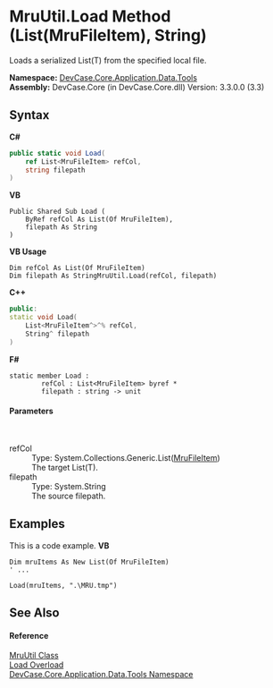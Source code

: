 # MruUtil.Load Method (List(MruFileItem), String)
 

Loads a serialized List(T) from the specified local file.

**Namespace:**&nbsp;<a href="N_DevCase_Core_Application_Data_Tools">DevCase.Core.Application.Data.Tools</a><br />**Assembly:**&nbsp;DevCase.Core (in DevCase.Core.dll) Version: 3.3.0.0 (3.3)

## Syntax

**C#**<br />
``` C#
public static void Load(
	ref List<MruFileItem> refCol,
	string filepath
)
```

**VB**<br />
``` VB
Public Shared Sub Load ( 
	ByRef refCol As List(Of MruFileItem),
	filepath As String
)
```

**VB Usage**<br />
``` VB Usage
Dim refCol As List(Of MruFileItem)
Dim filepath As StringMruUtil.Load(refCol, filepath)
```

**C++**<br />
``` C++
public:
static void Load(
	List<MruFileItem^>^% refCol, 
	String^ filepath
)
```

**F#**<br />
``` F#
static member Load : 
        refCol : List<MruFileItem> byref * 
        filepath : string -> unit 

```


#### Parameters
&nbsp;<dl><dt>refCol</dt><dd>Type: System.Collections.Generic.List(<a href="T_DevCase_Core_Application_Data_MruFileItem">MruFileItem</a>)<br />The target List(T).</dd><dt>filepath</dt><dd>Type: System.String<br />The source filepath.</dd></dl>

## Examples
This is a code example. 
**VB**<br />
``` VB
Dim mruItems As New List(Of MruFileItem)
' ...

Load(mruItems, ".\MRU.tmp")
```


## See Also


#### Reference
<a href="T_DevCase_Core_Application_Data_Tools_MruUtil">MruUtil Class</a><br /><a href="Overload_DevCase_Core_Application_Data_Tools_MruUtil_Load">Load Overload</a><br /><a href="N_DevCase_Core_Application_Data_Tools">DevCase.Core.Application.Data.Tools Namespace</a><br />
